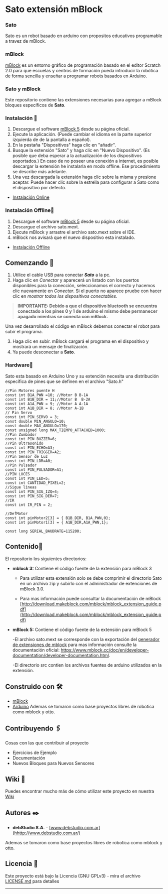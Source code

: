# Sato extensión mBlock
### Sato 

Sato es un robot basado en arduino con propositos educativos programable a travez de mBlock.

### mBlock

[mBlock](https://www.mblock.cc/)  es un entorno gráfico de programación basado en el editor Scratch 2.0 para que escuelas y centros de formación pueda introducir la robótica de forma sencilla y enseñar a programar robots basados en Arduino.
### Sato y mBlock

 Este repositorio contiene las extensiones necesarias para agregar a mBlock bloques específicos de **Sato**.
 
### Instalación 🔧
1. Descargue el software [mBlock 5](https://www.mblock.cc/en-us/download/) desde su página oficial.
2. Ejecute la aplicación. (Puede cambiar el idioma en la parte superior izquierda de de la pantalla a español).
3. En la pestaña "Dispositivos" haga clic en "añadir".
4. Busque la extensión "Sato" y haga clic en "Nuevo Dispositivo". (Es posible que deba esperar a la actualización de los dispositivos soportados.) En caso de no poseer una conexión a internet, es posible descargar la extensión he instalarla en modo offline. Ese procedimiento se describe más adelante.
5. Una vez descargada la extensión haga clic sobre la misma y presione aceptar. Puede hacer clic sobre la estrella para configurar a Sato como el dispositivo por defecto.

- [Instalación Online](https://github.com/debstudio/Sato/wiki/Instalaci%C3%B3n-Online)


### Instalación Offline🔧

1. Descargue el software [mBlock 5](https://www.mblock.cc/en-us/download/) desde su página oficial.
2. Descargue el archivo sato.mext.
3. Ejecute mBlock y arrastre el archivo sato.mext sobre el IDE.
4. mBlock nos avisará que el nuevo dispositivo esta instalado.

- [Instalación Offline](https://github.com/debstudio/Sato/wiki/Instalaci%C3%B3n-Offline)

## Comenzando 🚀
1. Utilice el cable USB para conectar ***Sato*** a la pc.
2. Haga clic en *Conectar* y aparecerá un listado con los puertos disponibles para la conección, seleccionamos el correcto y hacemos clic nuevamente en *Conectar*. Si el puerto no aparece pruebe con hacer clic en *mostrar todos los dispositivos conectables*.

> **IMPORTANTE: Debido a que el dispositivo bluetooth se encuentra conectado a los pines 0 y 1 de arduino el mismo debe permanecer apagado mientras se conecta con mBlock.**

Una vez desarrollado el código en mBlock debemos conectar el robot para subir el programa.

3. Haga clic en subir. mBlock cargará el programa en el dispositivo y mostrará un mensaje de finalización.
4. Ya puede desconectar a **Sato**.


### Hardware🔧

Sato esta basado en Arduino Uno y su extención necesita una distribución específica de pines que se definen en el archivo "Sato.h"

```
//Pin Motores puente H
const int B1A_PWN =10; //Motor B B-1A
const int B1B_DIR = 11;//Motor B  B-2A
const int A1A_PWN = 9; //Motor A A-1A
const int A1B_DIR = 8; //Motor A-1B
// Pin Servo
const int PIN_SERVO = 3;
const double MIN_ANGULO=10;
const double MAX_ANGULO=170;
const unsigned long MAX_TIEMPO_ATTACHED=1000;
//Pin Zumbador
const int PIN_BUZZER=6;
//Pin Ultrasonido
const int PIN_ECHO=A3;
const int PIN_TRIGGER=A2;
//Pin Sensor de Luz
const int PIN_LDR=A0;
//Pin Pulsador
const int PIN_PULSADOR=A1;
//PIN LUCES
const int PIN_LED=5;
const int CANTIDAD_PIXEL=2;
//Sigue lineas 
const int PIN_SIG_IZQ=4;
const int PIN_SIG_DER=7;
//IR
const int IR_PIN = 2;

//DefMotor
const int pinMotor2[3] = { B1B_DIR, B1A_PWN,0};
const int pinMotor1[3] = { A1B_DIR,A1A_PWN,1};

const long SERIAL_BAUDRATE=115200;
```

## Contenido🚀

El repositorio los siguientes directorios:
- **mblock 3:** Contiene el código fuente de la extensión para mBlock 3

  - Para utilizar esta extensión solo se debe comprimir el directorio Sato en un archivo zip y subirlo con el administrador de extenciones de mBlock 3.0. 

  - Para mas información puede consultar la documentación de mBlock [http://download.makeblock.com/mblock/mblock_extension_guide.pdf](http://download.makeblock.com/mblock/mblock_extension_guide.pdf)

- **mBlock 5:** Contiene el código fuente de la extensión para mBlock 5

  -El archivo sato.mext se corresponde con la exportación del [generador de extensiones de mblock](https://ext.mblock.cc/) para mas información consulte la documentación oficial: https://www.mblock.cc/doc/en/developer-documentation/developer-documentation.html.
  
  -El directorio src contien los archivos fuentes de arduino utilizados en la extensión.
  

## Construido con 🛠️

* [mBlock](https://www.mblock.cc/en-us/) 
* [Arduino](https://www.arduino.cc/) 
Ademas se tomaron como base proyectos libres de robotica como mblock y otto.

## Contribuyendo 🖇️

Cosas con las que contribuir al proyecto
- Ejercicios de Ejemplo
- Documentación
- Nuevos Bloques para Nuevos Sensores

## Wiki 📖

Puedes encontrar mucho más de cómo utilizar este proyecto en nuestra [Wiki](https://github.com/debstudio/Sato/wiki)


## Autores ✒️


* **debStudio S.A.**  - [www.debstudio.com.ar](hhttp://www.debstudio.com.ar/)

Ademas se tomaron como base proyectos libres de robotica como mblock y otto.

## Licencia 📄

Este proyecto está bajo la Licencia (GNU GPLv3) - mira el archivo [LICENSE.md](LICENSE.md) para detalles

---
